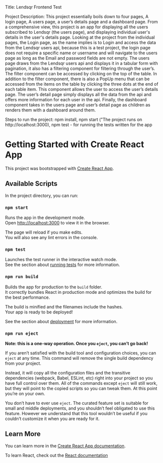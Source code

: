 
Title: Lendsqr Frontend Test

Project Description: 
This project essentially boils down to four pages, A login page, A users page, a user’s details page and a dashboard page. From a comprehensive view, this project is an app for displaying all the users subscribed to Lendsqr (the users page), and displaying individual user's details in the user's details page. Looking at the project from the individual pages,  the Login page, as the name implies is to Login and access the data from the Lendsqr users api, because this is a test project, the login page does not require a specific name or username and will navigate to the users page as long as the Email and password fields are not empty. 
  The users page draws from the Lendsqr users api and displays it in a tabular form with pagination, it also has a filtering component for filtering through the user’s. The filter component can be accessed by clicking on the top of the table. In addition to the filter component, there is also a PopUp menu that can be accessed from the items on the table by clicking the three dots at the end of each table item. This component allows the user to access the user’s details page. 
  The user’s detail page simply displays all the data from the api and offers more information for each user in the api. Finally, the dashboard component takes in the users page and user’s detail page as children as renders them with a dashboard around them.
  
  
  Steps to run the project: 
  npm install,
  npm start ("The project runs on http://localhost:3000),
  npm test - for running the tests written for the app 
  
  
  
  
  
  
  
  
  
  
  
  
  
  
  
  
  
  # Getting Started with Create React App

This project was bootstrapped with [Create React App](https://github.com/facebook/create-react-app).

## Available Scripts

In the project directory, you can run:

### `npm start`

Runs the app in the development mode.\
Open [http://localhost:3000](http://localhost:3000) to view it in the browser.

The page will reload if you make edits.\
You will also see any lint errors in the console.

### `npm test`

Launches the test runner in the interactive watch mode.\
See the section about [running tests](https://facebook.github.io/create-react-app/docs/running-tests) for more information.

### `npm run build`

Builds the app for production to the `build` folder.\
It correctly bundles React in production mode and optimizes the build for the best performance.

The build is minified and the filenames include the hashes.\
Your app is ready to be deployed!

See the section about [deployment](https://facebook.github.io/create-react-app/docs/deployment) for more information.

### `npm run eject`

**Note: this is a one-way operation. Once you `eject`, you can’t go back!**



If you aren’t satisfied with the build tool and configuration choices, you can `eject` at any time. This command will remove the single build dependency from your project.

Instead, it will copy all the configuration files and the transitive dependencies (webpack, Babel, ESLint, etc) right into your project so you have full control over them. All of the commands except `eject` will still work, but they will point to the copied scripts so you can tweak them. At this point you’re on your own.

You don’t have to ever use `eject`. The curated feature set is suitable for small and middle deployments, and you shouldn’t feel obligated to use this feature. However we understand that this tool wouldn’t be useful if you couldn’t customize it when you are ready for it.

## Learn More

You can learn more in the [Create React App documentation](https://facebook.github.io/create-react-app/docs/getting-started).

To learn React, check out the [React documentation](https://reactjs.org/)
  

